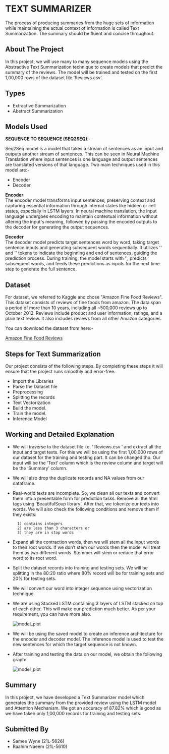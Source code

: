 
# TEXT SUMMARIZER

The process of producing summaries from the huge sets of information while maintaining the actual context of information is called Text Summarization. The summary should be fluent and concise throughout.


## About The Project

In this project, we will use many to many sequence models using the Abstractive Text Summarization technique to create models that predict the summary of the reviews. The model will be trained and tested on the first 1,00,000 rows of the dataset file ‘Reviews.csv’.
## Types

- Extractive Summarization
- Abstract Summarization
## Models Used

**SEQUENCE TO SEQUENCE (SEQ2SEQ)**:-    

Seq2Seq model is a model that takes a stream of sentences as an input and outputs another stream of sentences. This can be seen in Neural Machine Translation where input sentences is one language and output sentences are translated versions of that language. Two main techniques used in this model are:-

- Encoder
- Decoder

**Encoder**     
The encoder model transforms input sentences, preserving context and capturing essential information through internal states like hidden or cell states, especially in LSTM layers. In neural machine translation, the input language undergoes encoding to maintain contextual information without altering the input's meaning, followed by passing the encoded outputs to the decoder for generating the output sequences.

**Decoder**     
The decoder model predicts target sentences word by word, taking target sentence inputs and generating subsequent words sequentially. It utilizes '<start>' and '<end>' tokens to indicate the beginning and end of sentences, guiding the prediction process. During training, the model starts with '<start>', predicts subsequent words, and feeds these predictions as inputs for the next time step to generate the full sentence.

## Dataset

For dataset, we referred to Kaggle and chose "Amazon Fine Food Reviews". This dataset consists of reviews of fine foods from amazon. The data span a period of more than 10 years, including all ~500,000 reviews up to October 2012. Reviews include product and user information, ratings, and a plain text review. It also includes reviews from all other Amazon categories.

You can download the dataset from here:-

[Amazon Fine Food Reviews](https://www.kaggle.com/datasets/snap/amazon-fine-food-reviews)
## Steps for Text Summarization

Our project consists of the following steps. By completing these steps it will ensure that the project runs smoothly and error-free.

- Import the Libraries
- Parse the Dataset file
- Preprocessing
- Splitting the records
- Text Vectorization
- Build the model.
- Train the model.
- Inference Model

## Working and Detailed Explanation

- We will traverse to the dataset file i.e. ‘ Reviews.csv ’ and extract all the input and target texts. For this we will be using the first 1,00,000 rows of our dataset for the training and testing part. It can be changed tho. Our input will be the ‘Text’ column which is the review column and target will be the ‘Summary’ column.
- We will also drop the duplicate records and NA values from our dataframe.
- Real-world texts are incomplete. So, we clean all our texts and convert them into a presentable form for prediction tasks. Remove all the html tags using ‘BeautifulSoup library’. After that, we tokenize our texts into words. We will also check the following conditions and remove them if they exists:

        1) contains integers
        2) are less than 3 characters or
        3) they are in stop words

- Expand all the contraction words, then we will stem all the input words to their root words. If we don’t stem our words then the model will treat them as two different words. Stemmer will stem or reduce that error word to its root word.

- Split the dataset records into training and testing sets. We will be splitting in the 80:20 ratio where 80% record will be for training sets and 20% for testing sets.

- We will convert our word into integer sequence using vectorization technique.

- We are using Stacked LSTM containing 3 layers of LSTM stacked on top of each other. This will make our prediction much better. As per your requirement, you can have more also.

  ![model_plot](https://github.com/sameewyne/Text-Summarizer-AI-/assets/113854930/424959f5-3412-4e25-bf03-c69b76892afc)

- We will be using the saved model to create an inference architecture for the encoder and decoder model. The inference model is used to test the new sentences for which the target sequence is not known.

- After training and testing the data on our model, we obtain the following graph:

  ![model_plot](https://github.com/sameewyne/Text-Summarizer-AI-/assets/113854930/424959f5-3412-4e25-bf03-c69b76892afc)

## Summary

In this project, we have developed a Text Summarizer model which generates the summary from the provided review using the LSTM model and Attention Mechanism. We got an accuracy of 87.82% which is good as we have taken only 1,00,000 records for training and testing sets.
## Submitted By

- Samee Wyne (21L-5626)
- Raahim Naeem (21L-5610)
